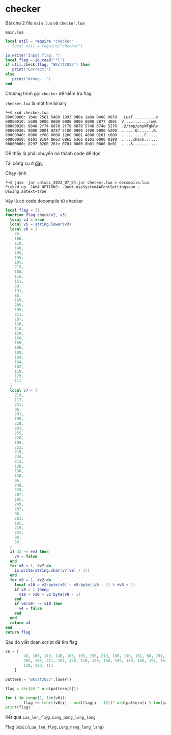 # checker
Bài cho 2 file `main.lua` và `checker.lua`

`main.lua`
```lua
local util = require "checker"
-- local util = require("checker")

io.write("Input flag: ")
local flag = io.read("*l")
if util.check(flag, "BKctf2023") then
   print("Correct!")
else
   print("Wrong...")
end
```
Chương trình gọi `checker` để kiểm tra flag

`checker.lua` là một file binary
```console
└─$ xxd checker.lua   
00000000: 1b4c 7561 5400 1993 0d0a 1a0a 0408 0878  .LuaT..........x
00000010: 5600 0000 0000 0000 0000 0000 2877 4001  V...........(w@.
00000020: 9040 2f74 6d70 2f70 6870 5746 674e 5276  .@/tmp/phpWFgNRv
00000030: 8080 0001 0287 5100 0000 1300 0000 5200  ......Q.......R.
00000040: 0000 cf00 0000 1200 0001 4600 0201 c600  ..........F.....
00000050: 0101 8104 8663 6865 636b 8101 0000 8180  .....check......
00000060: 8297 0200 26fe 0701 0000 8b01 0000 8e01  ....&...........
```
Dễ thấy là phải chuyển nó thành code để đọc

Tải công cụ ở [đây](https://sourceforge.net/projects/unluac/)

Chạy lệnh
```console
└─$ java -jar unluac_2023_07_04.jar checker.lua > decompile.lua
Picked up _JAVA_OPTIONS: -Dawt.useSystemAAFontSettings=on -Dswing.aatext=true
```
Vậy là có code decompile từ checker
```lua
local flag = {}
function flag.check(v2, v3)
  local v4 = true
  local v5 = string.lower(v3)
  local v6 = {
    46,
    106,
    119,
    140,
    105,
    195,
    195,
    219,
    180,
    116,
    151,
    68,
    191,
    86,
    169,
    205,
    195,
    211,
    107,
    120,
    110,
    129,
    160,
    189,
    189,
    189,
    194,
    164,
    102,
    110,
    123,
    111
  }
  local v7 = {
    219,
    117,
    231,
    96,
    201,
    195,
    228,
    201,
    255,
    228,
    195,
    252,
    219,
    234,
    213,
    138,
    138,
    138,
    96,
    240,
    228,
    207,
    195,
    249,
    207,
    96,
    261,
    195,
    219,
    252,
    99,
    30
  }
  if 32 ~= #v2 then
    v4 = false
  end
  for v8 = 1, #v7 do
    io.write(string.char(v7[v8] / 3))
  end
  for v9 = 1, #v2 do
    local v10 = v2:byte(v9) ~ v5:byte((v9 - 1) % #v5 + 1)
    if v9 > 1 thenp
      v10 = v10 + v2:byte(v9 - 1)
    end
    if v6[v9] ~= v10 then
      v4 = false
    end
  end
  return v4
end
return flag
```
Sau đó viết đoạn script để tìm flag
```python
v6 = [
        46, 106, 119, 140, 105, 195, 195, 219, 180, 116, 151, 68, 191, 86, 169,
        205, 195, 211, 107, 120, 110, 129, 160, 189, 189, 189, 194, 164, 102,
        110, 123, 111
    ]

pattern = "BKctf2023".lower()

flag = chr(46 ^ ord(pattern[0]))

for i in range(1, len(v6)):
        flag += (chr((v6[i] - ord(flag[i - 1]))^ ord(pattern[i % len(pattern)])))
print(flag)
```
Kết quả `Lua_len_fl@g,Long_nang_lang_lang`

Flag `BKSEC{Lua_len_fl@g,Long_nang_lang_lang}`
        

